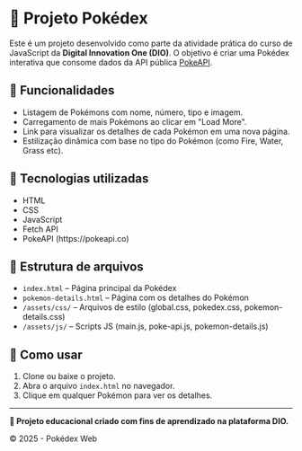 <!DOCTYPE html>
<html lang="pt-BR">
<head>
    <meta charset="UTF-8">
    <title>README - Pokédex</title>
</head>
<body>
    <h1>📘 Projeto Pokédex</h1>

<p>Este é um projeto desenvolvido como parte da atividade prática do curso de JavaScript da
        <strong>Digital Innovation One (DIO)</strong>. O objetivo é criar uma Pokédex interativa que consome dados da API pública
        <a href="https://pokeapi.co/" target="_blank">PokeAPI</a>.
    </p>

  <h2>🔎 Funcionalidades</h2>
    <ul>
        <li>Listagem de Pokémons com nome, número, tipo e imagem.</li>
        <li>Carregamento de mais Pokémons ao clicar em "Load More".</li>
        <li>Link para visualizar os detalhes de cada Pokémon em uma nova página.</li>
        <li>Estilização dinâmica com base no tipo do Pokémon (como Fire, Water, Grass etc).</li>
    </ul>

  <h2>🧪 Tecnologias utilizadas</h2>
    <ul>
        <li>HTML</li>
        <li>CSS</li>
        <li>JavaScript</li>
        <li>Fetch API</li>
        <li>PokeAPI (https://pokeapi.co)</li>
    </ul>

  <h2>📁 Estrutura de arquivos</h2>
    <ul>
        <li><code>index.html</code> – Página principal da Pokédex</li>
        <li><code>pokemon-details.html</code> – Página com os detalhes do Pokémon</li>
        <li><code>/assets/css/</code> – Arquivos de estilo (global.css, pokedex.css, pokemon-details.css)</li>
        <li><code>/assets/js/</code> – Scripts JS (main.js, poke-api.js, pokemon-details.js)</li>
    </ul>

   <h2>🚀 Como usar</h2>
    <ol>
        <li>Clone ou baixe o projeto.</li>
        <li>Abra o arquivo <code>index.html</code> no navegador.</li>
        <li>Clique em qualquer Pokémon para ver os detalhes.</li>
    </ol>

  <hr>
    <p><strong>🧠 Projeto educacional criado com fins de aprendizado na plataforma DIO.</strong></p>
    <p>© 2025 - Pokédex Web</p>
</body>
</html>
